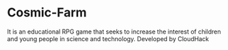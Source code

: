 # Cosmic-Farm
It is an educational RPG game that seeks to increase the interest of children and young people in science and technology. Developed by CloudHack
